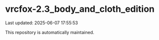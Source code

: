 # vrcfox-2.3_body_and_cloth_edition

Last updated: 2025-06-07 17:55:53

This repository is automatically maintained.
